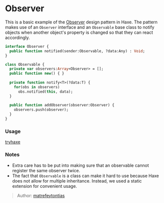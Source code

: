 # Observer

This is a basic example of the [Observer](https://en.wikipedia.org/wiki/Observer_pattern) design pattern in Haxe. The pattern makes use of an `Observer` interface and an `Observable` base class to notify objects when another object's property is changed so that they can react accordingly.

```haxe
interface Observer {
  public function notified(sender:Observable, ?data:Any) : Void;
}

class Observable {
  private var observers:Array<Observer> = [];
  public function new() { }
  
  private function notify<T>(?data:T) {
    for(obs in observers)
      obs.notified(this, data);
  }
  
  public function addObserver(observer:Observer) {
    observers.push(observer);
  }
}
```

### Usage
  
[tryhaxe](https://try.haxe.org/embed/786A5)

### Notes

- Extra care has to be put into making sure that an observable cannot register the same observer twice.
- The fact that `Observable` is a class can make it hard to use because Haxe does not allow for multiple inheritance. Instead, we used a static extension for convenient usage.

> Author: [matrefeytontias](https://github.com/matrefeytontias)
